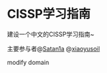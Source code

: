 # CISSP学习指南

建设一个中文的CISSP学习指南~

主要参与者@[Satan1a](https://github.com/satan1a) @[xiaoyusoil](https://github.com/xiaoyusoil)

modify domain